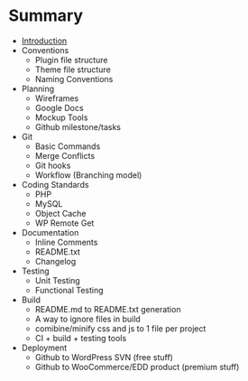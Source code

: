 # Summary

* [Introduction](README.md)
* Conventions
   * Plugin file structure
   * Theme file structure 
   * Naming Conventions
* Planning
   * Wireframes
   * Google Docs
   * Mockup Tools
   * Github milestone/tasks
* Git
    * Basic Commands
    * Merge Conflicts
    * Git hooks
    * Workflow (Branching model)
* Coding Standards
   * PHP 
   * MySQL
   * Object Cache
   * WP Remote Get
* Documentation
   * Inline Comments
   * README.txt
   * Changelog
* Testing
    * Unit Testing
    * Functional Testing
* Build
   * README.md to README.txt generation
   * A way to ignore files in build
   * comibine/minify css and js to 1 file per project
   * CI + build + testing tools 
* Deployment
   * Github to WordPress SVN (free stuff)
   * Github to WooCommerce/EDD product (premium stuff)
